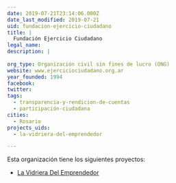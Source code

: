 ```yaml
---
date: 2019-07-21T23:14:06.000Z
date_last_modified: 2019-07-21
uid: fundacion-ejercicio-ciudadano
title: |
  Fundación Ejercicio Ciudadano
legal_name: 
description: |
  
org_type: Organización civil sin fines de lucro (ONG)
website: www.ejerciciociudadano.org.ar
year_founded: 1994
facebook: 
twitter: 
tags:
  - transparencia-y-rendicion-de-cuentas
  - participación-ciudadana
cities: 
  - Rosario
projects_uids:
  - la-vidriera-del-emprendedor

---
```


Esta organización tiene los siguientes proyectos:

- [La Vidriera Del Emprendedor](/proyectos/la-vidriera-del-emprendedor)
